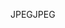 <span data-ttu-id="b0e68-101">JPEG</span><span class="sxs-lookup"><span data-stu-id="b0e68-101">JPEG</span></span>